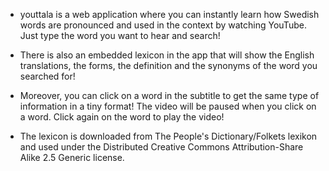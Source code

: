 - youttala is a web application where you can instantly learn how Swedish words are pronounced and used in the context by watching YouTube. Just type the word you want to hear and search!

- There is also an embedded lexicon in the app that will show the English translations, the forms, the definition and the synonyms of the word you searched for!

- Moreover, you can click on a word in the subtitle to get the same type of information in a tiny format! The video will be paused when you click on a word. Click again on the word to play the video!

- The lexicon is downloaded from The People's Dictionary/Folkets lexikon and used under the Distributed Creative Commons Attribution-Share Alike 2.5 Generic license.
